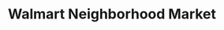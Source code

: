 ---
title: "Walmart Neighborhood Market"
url: /brandon/walmart-neighborhood-market/
shop: Supermarkt
---